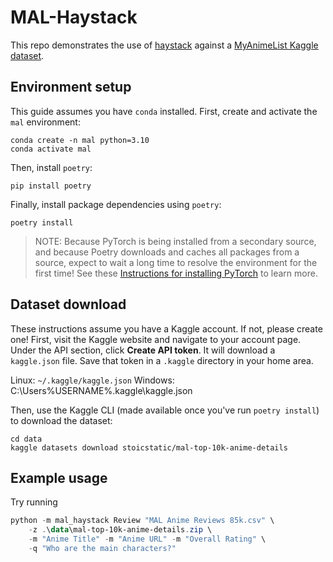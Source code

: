 # MAL-Haystack

This repo demonstrates the use of
[haystack](https://github.com/deepset-ai/haystack) against a
[MyAnimeList Kaggle dataset](https://www.kaggle.com/datasets/stoicstatic/mal-top-10k-anime-details).

## Environment setup

This guide assumes you have `conda` installed. First, create and activate
the `mal` environment:

```shell
conda create -n mal python=3.10
conda activate mal
```

Then, install `poetry`:

```shell
pip install poetry
```

Finally, install package dependencies using `poetry`:

```shell
poetry install
```

> NOTE: Because PyTorch is being installed from a secondary source, and
> because Poetry downloads and caches all packages from a source, expect
> to wait a long time to resolve the environment for the first time!
> See these [Instructions for installing PyTorch](https://github.com/python-poetry/poetry/issues/6409)
> to learn more.

## Dataset download

These instructions assume you have a Kaggle account. If not, please create one!
First, visit the Kaggle website and navigate to your account page. Under the
API section, click **Create API token**. It will download a `kaggle.json` file.
Save that token in a `.kaggle` directory in your home area.

Linux: `~/.kaggle/kaggle.json`
Windows: C:\Users\%USERNAME%\.kaggle\kaggle.json

Then, use the Kaggle CLI (made available once you've run `poetry install`)
to download the dataset:

```shell
cd data
kaggle datasets download stoicstatic/mal-top-10k-anime-details
```

## Example usage

Try running

```powershell
python -m mal_haystack Review "MAL Anime Reviews 85k.csv" \
    -z .\data\mal-top-10k-anime-details.zip \
    -m "Anime Title" -m "Anime URL" -m "Overall Rating" \
    -q "Who are the main characters?"
```
